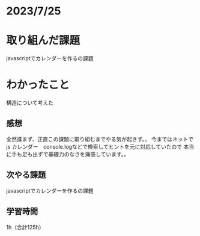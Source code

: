 # 2023/7/25
# 取り組んだ課題
javascriptでカレンダーを作るの課題

# わかったこと
構造について考えた

## 感想
全然進まず、正直この課題に取り組むまでやる気が起きず。。
今まではネットでjs カレンダー　console.logなどで検索してヒントを元に対応していたので
本当に手も足も出ずで基礎力のなさを痛感しています。。


## 次やる課題
javascriptでカレンダーを作るの課題

## 学習時間
1h（合計125h）
